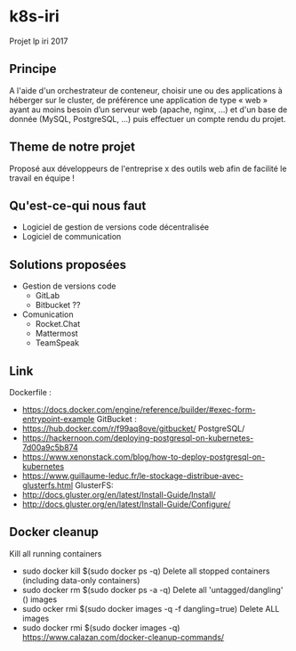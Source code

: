 # k8s-iri
Projet lp iri 2017

## Principe
A l'aide d'un orchestrateur de conteneur, choisir une ou des applications à héberger sur le cluster, de préférence une application de type « web » ayant au moins besoin d’un serveur web (apache, nginx, ...) et d'un base de donnée (MySQL, PostgreSQL, ...) puis effectuer un compte rendu du projet.

## Theme de notre projet
Proposé aux développeurs de l'entreprise x des outils web afin de facilité le travail en équipe !

## Qu'est-ce-qui nous faut
* Logiciel de gestion de versions code décentralisée
* Logiciel de communication

## Solutions proposées
* Gestion de versions code
  * GitLab
  * Bitbucket ??
* Comunication
  * Rocket.Chat
  * Mattermost
  * TeamSpeak
## Link

Dockerfile :
* https://docs.docker.com/engine/reference/builder/#exec-form-entrypoint-example
GitBucket :
* https://hub.docker.com/r/f99aq8ove/gitbucket/
PostgreSQL/
* https://hackernoon.com/deploying-postgresql-on-kubernetes-7d00a9c5b874
* https://www.xenonstack.com/blog/how-to-deploy-postgresql-on-kubernetes
* https://www.guillaume-leduc.fr/le-stockage-distribue-avec-glusterfs.html
GlusterFS:
* http://docs.gluster.org/en/latest/Install-Guide/Install/
* http://docs.gluster.org/en/latest/Install-Guide/Configure/

## Docker cleanup
Kill all running containers
* sudo docker kill $(sudo docker ps -q)
Delete all stopped containers (including data-only containers)
* sudo docker rm $(sudo docker ps -a -q)
Delete all 'untagged/dangling' (<none>) images
* sudo ocker rmi $(sudo docker images -q -f dangling=true)
Delete ALL images
* sudo docker rmi $(sudo docker images -q)
https://www.calazan.com/docker-cleanup-commands/

